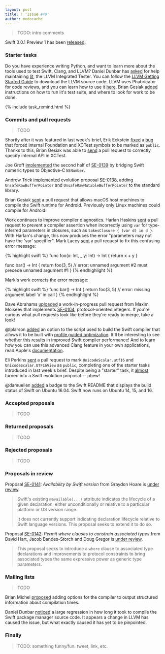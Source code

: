 ```yaml
---
layout: post
title: ! 'Issue #40'
author: modocache
---
```


> TODO: intro comments

Swift 3.0.1 Preview 1 has been [released](https://github.com/apple/swift/releases/tag/swift-3.0.1-PREVIEW-1).

<!--excerpt-->

### Starter tasks

Do you have experience writing Python, and want to learn more about the tools used to test Swift, Clang, and LLVM? Daniel Dunbar has [asked](https://twitter.com/daniel_dunbar/status/780436782605230080) for help maintaining [lit](http://llvm.org/docs/CommandGuide/lit.html), the LLVM Integrated Tester. You can follow the [LLVM Getting Started Guide](http://llvm.org/docs/GettingStarted.html) to download the LLVM source code. LLVM uses Phabricator for code reviews, and you can learn how to use it [here](http://llvm.org/docs/Phabricator.html). Brian Gesiak [added](https://reviews.llvm.org/D24968) instructions on how to run lit's test suite, and where to look for work to be done.

{% include task_remind.html %}

### Commits and pull requests

> TODO

Shortly after it was featured in last week's brief, Erik Eckstein [fixed](https://github.com/apple/swift/pull/4927) a [bug](https://bugs.swift.org/browse/SR-1901) that forced internal Foundation and XCTest symbols to be marked as `public`. Thanks to this, Brian Gesiak was able to [send](https://github.com/apple/swift-corelibs-xctest/pull/174) a pull request to correctly specify internal API in XCTest.

Joe Groff [implemented](https://github.com/apple/swift/pull/4933) the second half of [SE-0139](https://github.com/apple/swift-evolution/blob/master/proposals/0139-bridge-nsnumber-and-nsvalue.md) by bridging Swift numeric types to Objective-C `NSNumber`.

Andrew Trick [implemented](https://github.com/apple/swift/pull/4954) evolution proposal [SE-0138](https://github.com/apple/swift-evolution/blob/master/proposals/0138-unsaferawbufferpointer.md), adding `UnsafeRawBufferPointer` and `UnsafeRawMutableBufferPointer` to the standard library.

Brian Gesiak [sent](https://github.com/apple/swift/pull/4972) a pull request that allows macOS host machines to compile the Swift runtime for Android. Previously only Linux machines could compile for Android.

Work continues to improve compiler diagnostics. Harlan Haskins [sent](https://github.com/apple/swift/pull/4980) a pull request to prevent a compiler assertion when incorrectly using `var` for type-inferred parameters in closures, such as `takesClosure { (var d) in d }`. With Harlan's change, this now produces the error "parameters may not have the 'var' specifier". Mark Lacey [sent](https://github.com/apple/swift/pull/4998) a pull request to fix this confusing error message:

{% highlight swift %}
func foo(x: Int, _ y: Int) -> Int {
  return x + y
}

func bar() -> Int {
  return foo(3, 5) // error: unnamed argument #2 must precede unnamed argument #1
}
{% endhighlight %}

Mark's work corrects the error message:

{% highlight swift %}
func bar() -> Int {
  return foo(3, 5) // error: missing argument label 'x' in call
}
{% endhighlight %}

Dave Abrahams [uploaded](https://github.com/apple/swift/pull/3796) a work-in-progress pull request from Maxim Moiseev that implements [SE-0104](https://github.com/apple/swift-evolution/blob/master/proposals/0104-improved-integers.md), protocol-oriented integers. If you're curious what pull requests look like before they're ready to merge, take a look!

@lplarson [added](https://github.com/apple/swift/pull/4989) an option to the script used to build the Swift compiler that allows it to be built with [profile guided optimization](http://clang.llvm.org/docs/UsersManual.html#profile-guided-optimization). It'll be interesting to see whether this results in improved Swift compiler performance! And to learn how you can use this advanced Clang feature in your own applications, read Apple's [documentation](https://developer.apple.com/library/content/documentation/DeveloperTools/Conceptual/xcode_profile_guided_optimization/pgo-using/pgo-using.html).

Eli Perkins [sent](https://github.com/apple/swift/pull/4929) a pull request to mark `UnicodeScalar.utf16` and `UnicodeScalar.UTF16View` as `public`, completing one of the starter tasks introduced in last week's brief. Despite being a "starter" task, it [almost](https://lists.swift.org/pipermail/swift-evolution/Week-of-Mon-20160919/027240.html) turned into a Swift evolution proposal -- phew!

@damuellen [added](https://github.com/apple/swift/pull/4928) a badge to the Swift README that displays the build status of Swift on Ubuntu 16.04. Swift now runs on Ubuntu 14, 15, and 16.

### Accepted proposals

> TODO

### Returned proposals

> TODO

### Rejected proposals

> TODO

### Proposals in review

Proposal [SE-0141](https://github.com/apple/swift-evolution/blob/master/proposals/0141-available-by-swift-version.md): *Availability by Swift version* from Graydon Hoare is [under review](https://lists.swift.org/pipermail/swift-evolution-announce/2016-September/000286.html).

> Swift's existing `@available(...)` attribute indicates the lifecycle of a given declaration, either unconditionally or relative to a particular platform or OS version range.
> 
> It does not currently support indicating declaration lifecycle relative to Swift language versions. This proposal seeks to extend it to do so.

Proposal [SE-0142](https://github.com/apple/swift-evolution/blob/master/proposals/0142-associated-types-constraints.md): *Permit where clauses to constrain associated types* from David Hart, Jacob Bandes-Storch and Doug Gregor is [under review](https://lists.swift.org/pipermail/swift-evolution-announce/2016-September/000287.html).

> This proposal seeks to introduce a `where` clause to associated type declarations and improvements to protocol constraints to bring associated types the same expressive power as generic type parameters.

### Mailing lists

> TODO

Brian Michel [proposed](https://bugs.swift.org/browse/SR-2741) adding options for the compiler to output structured information about compilation times.

Daniel Dunbar [noticed](https://lists.swift.org/pipermail/swift-dev/Week-of-Mon-20160919/003020.html) a large regression in how long it took to compile the Swift package manager source code. It appears a change in LLVM has caused the issue, but what exactly caused it has yet to be pinpointed.

### Finally

> TODO: something funny/fun. tweet, link, etc. 
